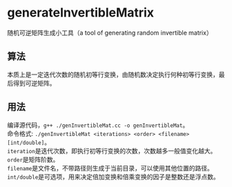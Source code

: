 # generateInvertibleMatrix
随机可逆矩阵生成小工具（a tool of generating random invertible matrix）

## 算法  

本质上是一定迭代次数的随机初等行变换，由随机数决定执行何种初等行变换，最后得到可逆矩阵。  

## 用法  

编译源代码，`g++ ./genInvertibleMat.cc -o genInvertibleMat`。  
命令格式: `./genInvertibleMat <iterations> <order> <filename> [int/double]`。  
`iteration`是迭代次数，即执行初等行变换的次数，次数越多一般值变化越大。  
`order`是矩阵阶数。  
`filename`是文件名，不带路径则生成于当前目录，可以使用其他位置的路径。  
`int/double`是可选项，用来决定倍加变换和倍乘变换的因子是整数还是浮点数。  

